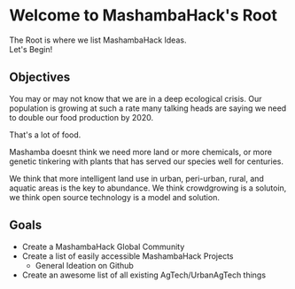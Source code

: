 # Welcome to MashambaHack's Root

The Root is where we list MashambaHack Ideas.  
Let's Begin!
## Objectives
You may or may not know that we are in a deep ecological crisis.  Our population is growing at such a rate many talking heads are saying we need to double our food production by 2020.

That's a lot of food.

Mashamba doesnt think we need more land or more chemicals, or more genetic tinkering with plants that has served our species well for centuries.

We think that more intelligent land use in urban, peri-urban, rural, and aquatic areas is the key to abundance.  We think crowdgrowing is a solutoin, we think open source technology is a model and solution.

## Goals

- Create a MashambaHack Global Community
- Create a list of easily accessible MashambaHack Projects
  - General Ideation on Github
- Create an awesome list of all existing AgTech/UrbanAgTech things
